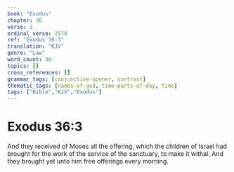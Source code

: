 ```yaml
---
book: "Exodus"
chapter: 36
verse: 3
ordinal_verse: 2570
ref: "Exodus 36:3"
translation: "KJV"
genre: "Law"
word_count: 38
topics: []
cross_references: []
grammar_tags: [conjunctive-opener, contrast]
thematic_tags: [names-of-god, time-parts-of-day, time]
tags: ["Bible","KJV","Exodus"]
---
```


# Exodus 36:3

And they received of Moses all the offering, which the children of Israel had brought for the work of the service of the sanctuary, to make it withal. And they brought yet unto him free offerings every morning.
